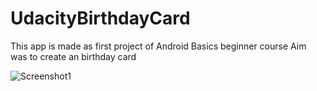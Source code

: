 # UdacityBirthdayCard
This app is made as first project of Android Basics beginner course
Aim was to create an birthday card

![Screenshot1](https://cdn.rawgit.com/ritika-neema/UdacityBirthdayCard/commit/d34916704a6ed4fe42ad5cb3302f25aa763ae93b#diff-62e1ea8c442be3d1e46ea7fffe51bf96)
